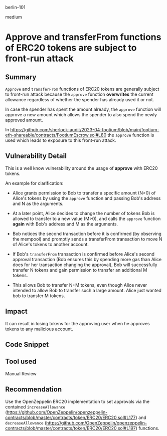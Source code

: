 berlin-101

medium

# Approve and transferFrom functions of ERC20 tokens are subject to front-run attack

## Summary

`Approve` and `transferFrom` functions of ERC20 tokens are generally subject to front-run attack because the `approve` function **overwrites** the current allowance regardless of whether the spender has already used it or not.

In case the spender has spent the amount already, the `approve` function will approve a new amount which allows the spender to also spend the newly approved amount.

In https://github.com/sherlock-audit/2023-04-footium/blob/main/footium-eth-shareable/contracts/FootiumEscrow.sol#L80 the `approve` function is used which leads to exposure to this front-run attack.

## Vulnerability Detail

This is a well know vulnerability around the usage of **approve** with ERC20 tokens.

An example for clarification:

- Alice grants permission to Bob to transfer a specific amount (N>0) of Alice's tokens by using the `approve` function and passing Bob's address and N as the arguments.

- At a later point, Alice decides to change the number of tokens Bob is allowed to transfer to a new value (M>0), and calls the `approve` function **again** with Bob's address and M as the arguments.

- Bob notices the second transaction before it is confirmed (by observing the mempool) and promptly sends a transferFrom transaction to move N of Alice's tokens to another account.

- If Bob's `transferFrom` transaction is confirmed before Alice's second approval transaction (Bob ensures this by spending more gas than Alice does for her transaction changing the approval), Bob will successfully transfer N tokens and gain permission to transfer an additional M tokens.

- This allows Bob to transfer N+M tokens, even though Alice never intended to allow Bob to transfer such a large amount. Alice just wanted bob to transfer M tokens.

## Impact

It can result in losing tokens for the approving user when he approves tokens to any malicious account.

## Code Snippet

## Tool used

Manual Review

## Recommendation

Use the OpenZeppelin ERC20 implementation to set approvals via the contained `increaseAllowance` (https://github.com/OpenZeppelin/openzeppelin-contracts/blob/master/contracts/token/ERC20/ERC20.sol#L177) and `decreaseAllowance` (https://github.com/OpenZeppelin/openzeppelin-contracts/blob/master/contracts/token/ERC20/ERC20.sol#L197) functions.
